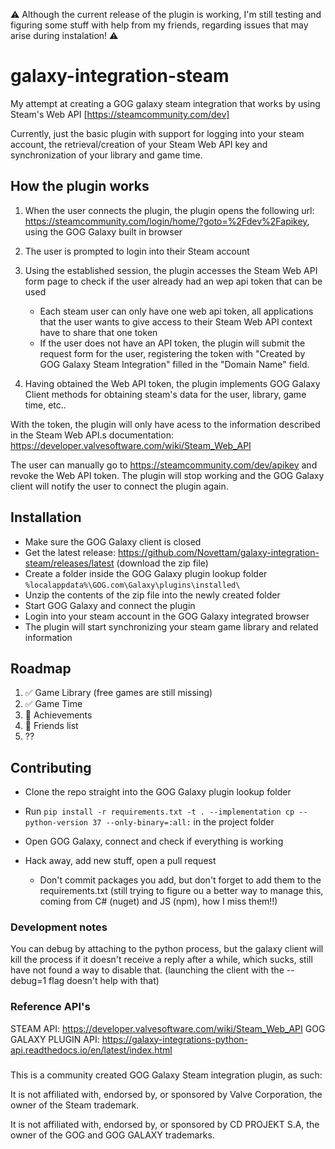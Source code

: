 :warning: Although the current release of the plugin is working, I'm still testing and figuring some stuff with help from my friends, regarding issues that may arise during instalation! :warning:

# galaxy-integration-steam
My attempt at creating a GOG galaxy steam integration that works by using Steam's Web API [https://steamcommunity.com/dev]

Currently, just the basic plugin with support for logging into your steam account, the retrieval/creation of your Steam Web API key and synchronization of your library and game time.

## How the plugin works
1. When the user connects the plugin, the plugin opens the following url: https://steamcommunity.com/login/home/?goto=%2Fdev%2Fapikey, using the GOG Galaxy built in browser
2. The user is prompted to login into their Steam account
3. Using the established session, the plugin accesses the Steam Web API form page to check if the user already had an wep api token that can be used

   - Each steam user can only have one web api token, all applications that the user wants to give access to their Steam Web API context have to share that one token
   - If the user does not have an API token, the plugin will submit the request form for the user, registering the token with "Created by GOG Galaxy Steam Integration" filled in the "Domain Name" field.

4. Having obtained the Web API token, the plugin implements GOG Galaxy Client methods for obtaining steam's data for the user, library, game time, etc..

With the token, the plugin will only have acess to the information described in the Steam Web API.s documentation: https://developer.valvesoftware.com/wiki/Steam_Web_API

The user can manually go to https://steamcommunity.com/dev/apikey and revoke the Web API token. The plugin will stop working and the GOG Galaxy client will notify the user to connect the plugin again.

## Installation
* Make sure the GOG Galaxy client is closed
* Get the latest release: https://github.com/Novettam/galaxy-integration-steam/releases/latest (download the zip file)
* Create a folder inside the GOG Galaxy plugin lookup folder<br>
`%localappdata%\GOG.com\Galaxy\plugins\installed\`
* Unzip the contents of the zip file into the newly created folder
* Start GOG Galaxy and connect the plugin
* Login into your steam account in the GOG Galaxy integrated browser
* The plugin will start synchronizing your steam game library and related information

## Roadmap
1.  :white_check_mark: Game Library (free games are still missing)
2.  :white_check_mark: Game Time
3.  :white_square_button: Achievements
4.  :white_square_button: Friends list
5. ??

## Contributing
* Clone the repo straight into the GOG Galaxy plugin lookup folder
* Run `pip install -r requirements.txt -t . --implementation cp --python-version 37 --only-binary=:all:` in the project folder
* Open GOG Galaxy, connect and check if everything is working
* Hack away, add new stuff, open a pull request
   
   * Don't commit packages you add, but don't forget to add them to the requirements.txt (still trying to figure ou a better way to manage this, coming from C# (nuget) and JS (npm), how I miss them!!)

### Development notes
You can debug by attaching to the python process, but the galaxy client will kill the process if it doesn't receive a reply after a while, which sucks, still have not found a way to disable that. (launching the client with the --debug=1 flag doesn't help with that)

### Reference API's
STEAM API: https://developer.valvesoftware.com/wiki/Steam_Web_API
GOG GALAXY PLUGIN API: https://galaxy-integrations-python-api.readthedocs.io/en/latest/index.html 

###
This is a community created GOG Galaxy Steam integration plugin, as such:

It is not affiliated with, endorsed by, or sponsored by Valve Corporation, the owner of the Steam trademark. 

It is not affiliated with, endorsed by, or sponsored by CD PROJEKT S.A, the owner of the GOG and GOG GALAXY trademarks. 
